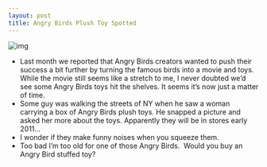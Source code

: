 ```yaml
---
layout: post
title: Angry Birds Plush Toy Spotted
---
```

![img](http://media.idownloadblog.com/wp-content/uploads/2010/09/Angry-Birds-Toys.png)
* Last month we reported that Angry Birds creators wanted to push their success a bit further by turning the famous birds into a movie and toys. While the movie still seems like a stretch to me, I never doubted we’d see some Angry Birds toys hit the shelves. It seems it’s now just a matter of time.
* Some guy was walking the streets of NY when he saw a woman carrying a box of Angry Birds plush toys. He snapped a picture and asked her more about the toys. Apparently they will be in stores early 2011…
* I wonder if they make funny noises when you squeeze them.
* Too bad I’m too old for one of those Angry Birds.  Would you buy an Angry Bird stuffed toy?

